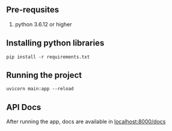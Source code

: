 ## Pre-requsites
1. python 3.6.12 or higher

## Installing python libraries
`pip install -r requirements.txt`

## Running the project
`uvicorn main:app --reload`

## API Docs
After running the app, docs are available in [localhost:8000/docs](localhost:8000/docs)
